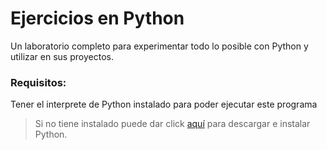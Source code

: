 # Ejercicios en Python

Un laboratorio completo para experimentar todo lo posible con Python y utilizar en sus proyectos.

### Requisitos:
Tener el interprete de Python instalado para poder ejecutar este programa

> Si no tiene instalado puede dar click [aquí](http://www.python.org "Descargar e instalar Python") para descargar e instalar Python.
